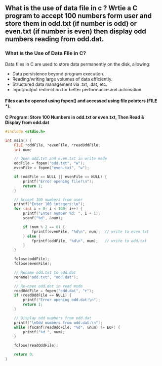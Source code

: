 ## What is the use of data file in c ? Wrtie a C program to accept 100 numbers form user and store them in odd.txt (if number is odd) or even.txt (if number is even) then display odd numbers reading from odd.dat.

### What is the Use of Data File in C?
Data files in C are used to store data permanently on the disk, allowing:

* Data persistence beyond program execution.
* Reading/writing large volumes of data efficiently.
* Structured data management via .txt, .dat, etc.
* Input/output redirection for better performance and automation

#### Files can be opened using fopen() and accessed using file pointers (FILE *).

**C Program: Store 100 Numbers in odd.txt or even.txt, Then Read & Display from odd.dat**


```c
#include <stdio.h>

int main() {
    FILE *oddFile, *evenFile, *readOddFile;
    int num;

    // Open odd.txt and even.txt in write mode
    oddFile = fopen("odd.txt", "w");
    evenFile = fopen("even.txt", "w");

    if (oddFile == NULL || evenFile == NULL) {
        printf("Error opening file!\n");
        return 1;
    }

    // Accept 100 numbers from user
    printf("Enter 100 integers:\n");
    for (int i = 0; i < 100; i++) {
        printf("Enter number %d: ", i + 1);
        scanf("%d", &num);

        if (num % 2 == 0) {
            fprintf(evenFile, "%d\n", num);  // write to even.txt
        } else {
            fprintf(oddFile, "%d\n", num);   // write to odd.txt
        }
    }

    fclose(oddFile);
    fclose(evenFile);

    // Rename odd.txt to odd.dat
    rename("odd.txt", "odd.dat");

    // Re-open odd.dat in read mode
    readOddFile = fopen("odd.dat", "r");
    if (readOddFile == NULL) {
        printf("Error opening odd.dat!\n");
        return 1;
    }

    // Display odd numbers from odd.dat
    printf("\nOdd numbers from odd.dat:\n");
    while (fscanf(readOddFile, "%d", &num) != EOF) {
        printf("%d ", num);
    }

    fclose(readOddFile);

    return 0;
}
```

